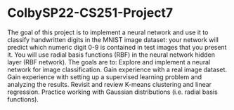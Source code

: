 # ColbySP22-CS251-Project7
The goal of this project is to implement a neural network and use it to classify handwritten digits in the MNIST image dataset: your network will predict which numeric digit 0-9 is contained in test images that you present it. You will use radial basis functions (RBF) in the neural network hidden layer (RBF network).  The goals are to:  Explore and implement a neural network for image classification. Gain experience with a real image dataset. Gain experience with setting up a supervised learning problem and analyzing the results. Revisit and review K-means clustering and linear regression. Practice working with Gaussian distributions (i.e. radial basis functions).
